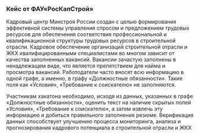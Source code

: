 ### **Кейс от ФАУ«РосКапСтрой»**

Кадровый центр Минстроя России создан с целью формирования эффективной системы управления спросом и предложением трудовых ресурсов для обеспечения 
соответствия профессиональной и квалификационной структуры трудовых ресурсов в строительной отрасли. Кадровое обеспечение организаций строительной 
отрасли и ЖКХ квалифицированными специалистами во многом зависит от качества заполненных вакансий. Вакансии зачастую заполнены в ненадлежащем виде, 
что является препятствием для найма и просмотра вакансий. Работодатели часто вносят всю информацию в одной графе, а именно, 
в графу «Должностные обязанности». Такие поля как «Условия», «Требование к соискателю» не заполняются.  

Участникам хакатона необходимо, исходя из данных, указанных в графе «Должностные обязанности», оценить текст на наличие скрытых полей 
«Условия», «Требование к соискателю», а затем извлечь эту информацию и добиться правильного заполнения резюме. 
Верификация данных способствует улучшению процесса мониторинга, анализа и прогнозирования кадрового потенциала в строительной отрасли и ЖКХ
